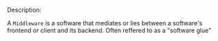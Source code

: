 Description:

A ```Middleware``` is a software that mediates or lies between a software's frontend or client and its backend. Often reffered to as a "software glue"

